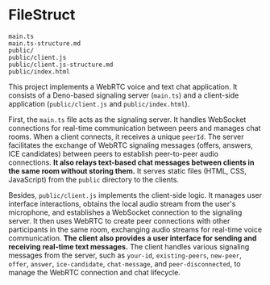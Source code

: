 # FileStruct
```
main.ts
main.ts-structure.md
public/
public/client.js
public/client.js-structure.md
public/index.html
```

This project implements a WebRTC voice and text chat application. It consists of a Deno-based signaling server (`main.ts`) and a client-side application (`public/client.js` and `public/index.html`).

First, the `main.ts` file acts as the signaling server. It handles WebSocket connections for real-time communication between peers and manages chat rooms. When a client connects, it receives a unique `peerId`. The server facilitates the exchange of WebRTC signaling messages (offers, answers, ICE candidates) between peers to establish peer-to-peer audio connections. **It also relays text-based chat messages between clients in the same room without storing them.** It serves static files (HTML, CSS, JavaScript) from the `public` directory to the clients.

Besides, `public/client.js` implements the client-side logic. It manages user interface interactions, obtains the local audio stream from the user's microphone, and establishes a WebSocket connection to the signaling server. It then uses WebRTC to create peer connections with other participants in the same room, exchanging audio streams for real-time voice communication. **The client also provides a user interface for sending and receiving real-time text messages.** The client handles various signaling messages from the server, such as `your-id`, `existing-peers`, `new-peer`, `offer`, `answer`, `ice-candidate`, `chat-message`, and `peer-disconnected`, to manage the WebRTC connection and chat lifecycle.